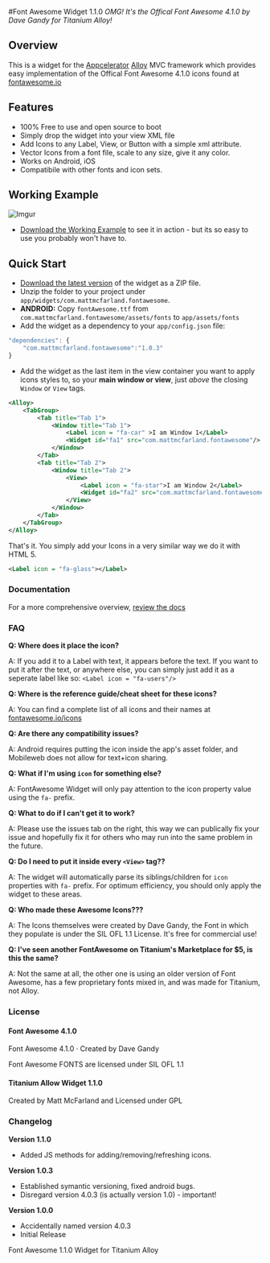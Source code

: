 #Font Awesome Widget 1.1.0
*OMG! It's the Offical Font Awesome 4.1.0 by Dave Gandy for Titanium Alloy!*

## Overview
This is a widget for the [Appcelerator](http://www.appcelerator.com) [Alloy](http://projects.appcelerator.com/alloy/docs/Alloy-bootstrap/index.html) MVC framework which provides easy implementation of the Offical Font Awesome 4.1.0 icons found at [fontawesome.io](http://fontawesome.io)

## Features
* 100% Free to use and open source to boot
* Simply drop the widget into your view XML file
* Add Icons to any Label, View, or Button with a simple xml attribute.
* Vector Icons from a font file, scale to any size, give it any color.
* Works on Android, iOS
* Compatibile with other fonts and icon sets.

## Working Example
![Imgur](http://i.imgur.com/xuUFdQE.png)
* [Download the Working Example](https://github.com/MattMcFarland/TitaniumAlloy-FontAwesome-Example) to see it in action - but its so easy to use you probably won't have to.

## Quick Start
* [Download the latest version](https://github.com/mattmcfarland/com.mattmcfarland.fontawesome) of the widget as a ZIP file.
* Unzip the folder to your project under `app/widgets/com.mattmcfarland.fontawesome`.
* **ANDROID:** Copy `fontAwesome.ttf` from `com.mattmcfarland.fontawesome/assets/fonts` to `app/assets/fonts`
* Add the widget as a dependency to your `app/config.json` file:

```javascript
"dependencies": {
	"com.mattmcfarland.fontawesome":"1.0.3"
}
```

* Add the widget as the last item in the view container you want to apply icons styles to, so your **main window or view**, just *above* the closing `Window` or `View` tags.

```xml
<Alloy>
    <TabGroup>
        <Tab title="Tab 1">
            <Window title="Tab 1">
                <Label icon = "fa-car" >I am Window 1</Label>
                <Widget id="fa1" src="com.mattmcfarland.fontawesome"/>
            </Window>
        </Tab>
        <Tab title="Tab 2">
            <Window title="Tab 2">
                <View>
                    <Label icon = "fa-star">I am Window 2</Label>
                    <Widget id="fa2" src="com.mattmcfarland.fontawesome"/>
                </View>
            </Window>
        </Tab>
    </TabGroup>
</Alloy>
```

That's it. You simply add your Icons in a very similar way we do it with HTML 5.

```xml
<Label icon = "fa-glass"></Label>
```

### Documentation


For a more comprehensive overview, [review the docs](http://htmlpreview.github.io//MattMcFarland/com.mattmcfarland.fontawesome/blob/dev/doc/Widget.html)


### FAQ 

**Q: Where does it place the icon?**

A: If you add it to a Label with text, it appears before the text.  If you want to put it after the text, or anywhere else, you can simply just add it as a seperate label like so: `<Label icon = "fa-users"/>`

**Q: Where is the reference guide/cheat sheet for these icons?**

A: You can find a complete list of all icons and their names at [fontawesome.io/icons](http://fontawesome.io/icons) 

**Q: Are there any compatibility issues?**

A: Android requires putting the icon inside the app's asset folder, and Mobileweb does not allow for text+icon sharing. 

**Q: What if I'm using `icon` for something else?**

A: FontAwesome Widget will only pay attention to the icon property value using the `fa-` prefix.

**Q: What to do if I can't get it to work?**

A: Please use the issues tab on the right, this way we can publically fix your issue and hopefully fix it for others who may run into the same problem in the future.

**Q: Do I need to put it inside every `<View>` tag??**

A: The widget will automatically parse its siblings/children for `icon` properties with `fa-` prefix. For optimum efficiency, you should only apply the widget to these areas. 

**Q: Who made these Awesome Icons???**

A: The Icons themselves were created by Dave Gandy, the Font in which they populate is under the SIL OFL 1.1 License.  It's free for commercial use!

**Q: I've seen another FontAwesome on Titanium's Marketplace for $5, is this the same?**

A: Not the same at all, the other one is using an older version of Font Awesome, has a few proprietary fonts mixed in, and was made for Titanium, not Alloy. 


### License

#### Font Awesome 4.1.0

Font Awesome 4.1.0 · Created by Dave Gandy

Font Awesome FONTS are licensed under SIL OFL 1.1 



#### Titanium Allow Widget 1.1.0 

Created by Matt McFarland and Licensed under GPL


### Changelog

**Version 1.1.0**
* Added JS methods for adding/removing/refreshing icons.

**Version 1.0.3** 
* Established symantic versioning, fixed android bugs.
* Disregard version 4.0.3 (is actually version 1.0) - important!

**Version 1.0.0**
* Accidentally named version 4.0.3
* Initial Release

Font Awesome 1.1.0 Widget for Titanium Alloy
